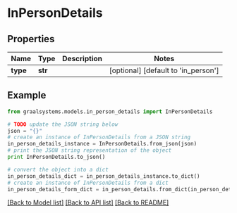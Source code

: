 # InPersonDetails


## Properties

Name | Type | Description | Notes
------------ | ------------- | ------------- | -------------
**type** | **str** |  | [optional] [default to 'in_person']

## Example

```python
from graalsystems.models.in_person_details import InPersonDetails

# TODO update the JSON string below
json = "{}"
# create an instance of InPersonDetails from a JSON string
in_person_details_instance = InPersonDetails.from_json(json)
# print the JSON string representation of the object
print InPersonDetails.to_json()

# convert the object into a dict
in_person_details_dict = in_person_details_instance.to_dict()
# create an instance of InPersonDetails from a dict
in_person_details_form_dict = in_person_details.from_dict(in_person_details_dict)
```
[[Back to Model list]](../README.md#documentation-for-models) [[Back to API list]](../README.md#documentation-for-api-endpoints) [[Back to README]](../README.md)



